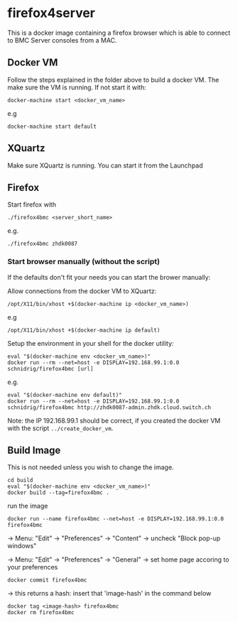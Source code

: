 # firefox4server

This is a docker image containing a firefox browser which is able to connect to BMC Server consoles from a MAC.

## Docker VM

Follow the steps explained in the folder above to build a docker VM. The make sure the VM is running. If not start it with:

    docker-machine start <docker_vm_name>
    
e.g

	docker-machine start default

## XQuartz
	
Make sure XQuartz is running. You can start it from the Launchpad


## Firefox

Start firefox with 

    ./firefox4bmc <server_short_name>
    
e.g.

    ./firefox4bmc zhdk0087

### Start browser manually (without the script)

If the defaults don't fit your needs you can start the brower manually:

Allow connections from the docker VM to XQuartz:

    /opt/X11/bin/xhost +$(docker-machine ip <docker_vm_name>)

e.g

	/opt/X11/bin/xhost +$(docker-machine ip default)

Setup the environment in your shell for the docker utility:

    eval "$(docker-machine env <docker_vm_name>)"
    docker run --rm --net=host -e DISPLAY=192.168.99.1:0.0 schnidrig/firefox4bmc [url]
    
e.g. 

    eval "$(docker-machine env default)"
    docker run --rm --net=host -e DISPLAY=192.168.99.1:0.0 schnidrig/firefox4bmc http://zhdk0087-admin.zhdk.cloud.switch.ch
    
    
Note: the IP 192.168.99.1 should be correct, if you created the docker VM with the script `../create_docker_vm`.


## Build Image

This is not needed unless you wish to change the image. 

    cd build
    eval "$(docker-machine env <docker_vm_name>)"
    docker build --tag=firefox4bmc .
    
run the image

    docker run --name firefox4bmc --net=host -e DISPLAY=192.168.99.1:0.0 firefox4bmc
    
-> Menu: "Edit" -> "Preferences" -> "Content" -> uncheck "Block pop-up windows"

-> Menu: "Edit" -> "Preferences" -> "General" -> set home page accoring to your preferences

    docker commit firefox4bmc

-> this returns a hash: insert that 'image-hash' in the command below

    docker tag <image-hash> firefox4bmc
    docker rm firefox4bmc
    

